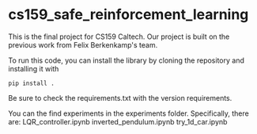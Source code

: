 # cs159_safe_reinforcement_learning

This is the final project for CS159 Caltech.
Our project is built on the previous work from Felix Berkenkamp's team.

To run this code,
you can install the library by cloning the repository and installing it with

```
pip install .
```

Be sure to check the requirements.txt with the version requirements.

You can the find experiments in the experiments folder.
Specifically, there are:
LQR_controller.ipynb
inverted_pendulum.ipynb
try_1d_car.ipynb
